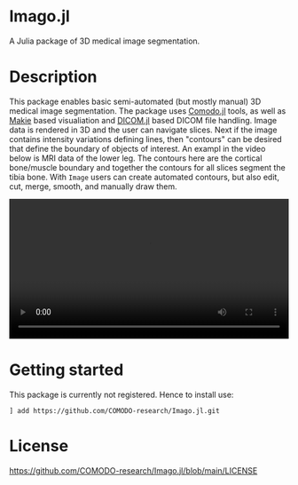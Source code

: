 # Imago.jl
A Julia package of 3D medical image segmentation. 

# Description
This package enables basic semi-automated (but mostly manual) 3D medical image segmentation. The package uses [Comodo.jl](https://github.com/COMODO-research/Comodo.jl) tools, as well as [Makie]() based visualiation and [DICOM.jl](https://github.com/JuliaHealth/DICOM.jl) based DICOM file handling. Image data is rendered in 3D and the user can navigate slices. Next if the image contains intensity variations defining lines, then "contours" can be desired that define the boundary of objects of interest. An exampl in the video below is MRI data of the lower leg. The contours here are the cortical bone/muscle boundary and together the contours for all slices segment the tibia bone. With `Image` users can create automated contours, but also edit, cut, merge, smooth, and manually draw them. 

<video width="100%" controls>
  <source src="https://github.com/COMODO-research/Imago.jl/blob/main/assets/segmentation_turkish_march.mp4" type="video/mp4">
</video>

# Getting started 

This package is currently not registered. Hence to install use: 
```
] add https://github.com/COMODO-research/Imago.jl.git
```

# License
https://github.com/COMODO-research/Imago.jl/blob/main/LICENSE

